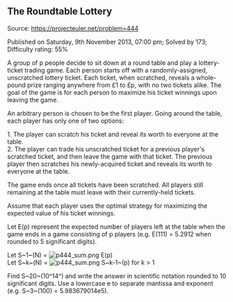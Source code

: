 The Roundtable Lottery
----------------------

Source: https://projecteuler.net/problem=444

Published on Saturday, 9th November 2013, 07:00 pm; Solved by 173;
Difficulty rating: 55%

A group of p people decide to sit down at a round table and play a
lottery-ticket trading game. Each person starts off with a
randomly-assigned, unscratched lottery ticket. Each ticket, when
scratched, reveals a whole-pound prize ranging anywhere from £1 to £p,
with no two tickets alike. The goal of the game is for each person to
maximize his ticket winnings upon leaving the game.

An arbitrary person is chosen to be the first player. Going around the
table, each player has only one of two options:

1\. The player can scratch his ticket and reveal its worth to everyone at
the table.\
 2. The player can trade his unscratched ticket for a previous player's
scratched ticket, and then leave the game with that ticket. The previous
player then scratches his newly-acquired ticket and reveals its worth to
everyone at the table.

The game ends once all tickets have been scratched. All players still
remaining at the table must leave with their currently-held tickets.

Assume that each player uses the optimal strategy for maximizing the
expected value of his ticket winnings.

Let E(p) represent the expected number of players left at the table when
the game ends in a game consisting of p players (e.g. E(111) = 5.2912
when rounded to 5 significant digits).

Let S~1~(N) = ![p444\_sum.png](project/images/p444_sum.png) E(p)\
 Let S~k~(N) = ![p444\_sum.png](project/images/p444_sum.png) S~k-1~(p)
for k \> 1

Find S~20~(10^14^) and write the answer in scientific notation rounded
to 10 significant digits. Use a lowercase e to separate mantissa and
exponent (e.g. S~3~(100) = 5.983679014e5).
